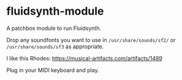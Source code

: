 # fluidsynth-module

A patchbox module to run Fluidsynth.

Drop any soundfonts you want to use in `/usr/share/sounds/sf2/`
or `/usr/share/sounds/sf3` as appropriate.

I like this Rhodes: https://musical-artifacts.com/artifacts/1489

Plug in your MIDI keyboard and play.
